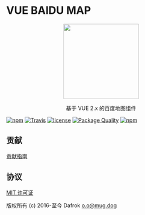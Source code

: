 # VUE BAIDU MAP

<p align="center"><img src="//dafrok.github.io/vue-baidu-map-offline/favicon.png" width="200px"></p>

<p align="center">基于 VUE 2.x 的百度地图组件</p>

[![npm](https://img.shields.io/npm/v/vue-baidu-map-offline.svg)]()
[![Travis](https://img.shields.io/travis/Dafrok/vue-baidu-map-offline.svg)]()
[![license](https://img.shields.io/github/license/dafrok/vue-baidu-map-offline.svg)]()
[![Package Quality](https://camo.githubusercontent.com/288996eeba7c6433cb9a72caf2385913f2ceebb2/687474703a2f2f6e706d2e7061636b6167657175616c6974792e636f6d2f736869656c642f7675652d62616964752d6d61702e737667)](http://packagequality.com/#?package=vue-baidu-map-offline)
[![npm](https://img.shields.io/npm/dm/vue-baidu-map-offline.svg)]()

## 贡献

[贡献指南](https://github.com/Dafrok/vue-baidu-map-offline/blob/master/CONTRIBUTING.md)

## 协议

[MIT 许可证](//opensource.org/licenses/MIT)

版权所有 (c) 2016-至今 Dafrok <o.o@mug.dog>
